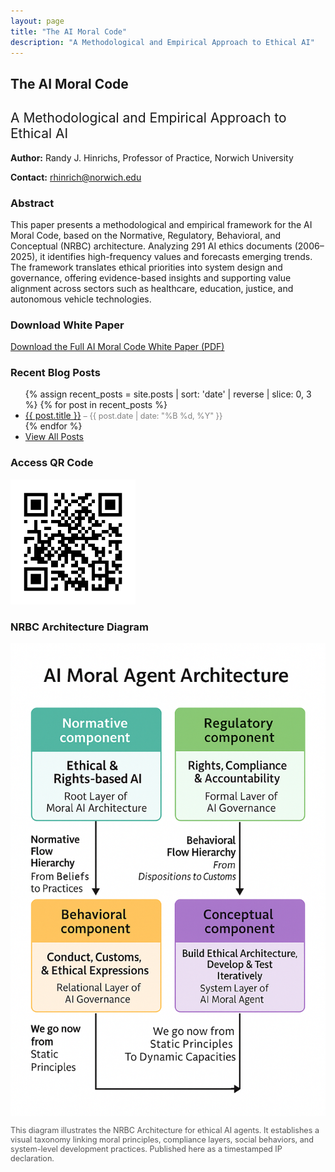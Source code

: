 ```yaml
---
layout: page
title: "The AI Moral Code"
description: "A Methodological and Empirical Approach to Ethical AI"
---
```


<section>
  <h1 style="margin-bottom: 0.5rem;">The AI Moral Code</h1>
  <h2 style="font-weight: normal;">A Methodological and Empirical Approach to Ethical AI</h2>
  <p><strong>Author:</strong> Randy J. Hinrichs, Professor of Practice, Norwich University</p>
  <p><strong>Contact:</strong> <a href="mailto:rhinrich@norwich.edu">rhinrich@norwich.edu</a></p>
</section>

<section>
  <h3>Abstract</h3>
  <p>
    This paper presents a methodological and empirical framework for the AI Moral Code, based on the Normative, Regulatory, Behavioral, and Conceptual (NRBC) architecture. Analyzing 291 AI ethics documents (2006–2025), it identifies high-frequency values and forecasts emerging trends. The framework translates ethical priorities into system design and governance, offering evidence-based insights and supporting value alignment across sectors such as healthcare, education, justice, and autonomous vehicle technologies.
  </p>
</section>

<section>
  <h3>Download White Paper</h3>
  <p>
    <a href="AI_Moral_Code_White_Paper.pdf" target="_blank" rel="noopener noreferrer">
      Download the Full AI Moral Code White Paper (PDF)
    </a>
  </p>
</section>


<section>
  <h3>Recent Blog Posts</h3>
  <ul>
    {% assign recent_posts = site.posts | sort: 'date' | reverse | slice: 0, 3 %}
    {% for post in recent_posts %}
      <li>
        <a href="{{ post.url | relative_url }}">{{ post.title }}</a>
        <span style="font-size: 0.9em; color: gray;">
          – {{ post.date | date: "%B %d, %Y" }}
        </span>
      </li>
    {% endfor %}
    <li><a href="/blog.html">View All Posts</a></li>
  </ul>
</section>

<section>
  <h3>Access QR Code</h3>
  <img src="/assets/AI_Moral_Code_QR.png" alt="QR Code to AI Moral Code" width="200" />
</section>

<section>
  <h3>NRBC Architecture Diagram</h3>
  <img 
    src="/assets/AI_Moral_Agent_Architecture.png" 
    alt="Diagram of the Normative, Regulatory, Behavioral, and Conceptual architecture for AI Moral Agents" 
    style="max-width: 100%; height: auto;" 
  />
  <p style="font-size: 0.9em; color: #555;">
    This diagram illustrates the NRBC Architecture for ethical AI agents. It establishes a visual taxonomy linking moral principles, compliance layers, social behaviors, and system-level development practices. Published here as a timestamped IP declaration.
  </p>
</section>

